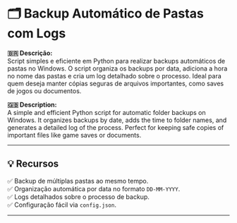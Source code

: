 # 🗂️ Backup Automático de Pastas com Logs

**🇧🇷 Descrição:**  
Script simples e eficiente em Python para realizar backups automáticos de pastas no Windows. O script organiza os backups por data, adiciona a hora no nome das pastas e cria um log detalhado sobre o processo. Ideal para quem deseja manter cópias seguras de arquivos importantes, como saves de jogos ou documentos.

**🇬🇧 Description:**  
A simple and efficient Python script for automatic folder backups on Windows. It organizes backups by date, adds the time to folder names, and generates a detailed log of the process. Perfect for keeping safe copies of important files like game saves or documents.

---

## 💡 **Recursos**
✅ Backup de múltiplas pastas ao mesmo tempo.  
✅ Organização automática por data no formato `DD-MM-YYYY`.  
✅ Logs detalhados sobre o processo de backup.  
✅ Configuração fácil via `config.json`.  

---
